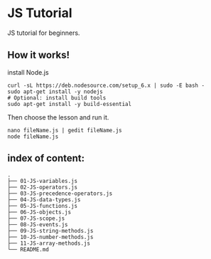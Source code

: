 # JS Tutorial
JS tutorial for beginners.
## How it works!
install Node.js
```
curl -sL https://deb.nodesource.com/setup_6.x | sudo -E bash -
sudo apt-get install -y nodejs
# Optional: install build tools
sudo apt-get install -y build-essential
```
Then choose the lesson and run it.
```
nano fileName.js | gedit fileName.js
node fileName.js
```
## index of content:
```
.
├── 01-JS-variables.js
├── 02-JS-operators.js
├── 03-JS-precedence-operators.js
├── 04-JS-data-types.js
├── 05-JS-functions.js
├── 06-JS-objects.js
├── 07-JS-scope.js
├── 08-JS-events.js
├── 09-JS-string-methods.js
├── 10-JS-number-methods.js
├── 11-JS-array-methods.js
└── README.md
```